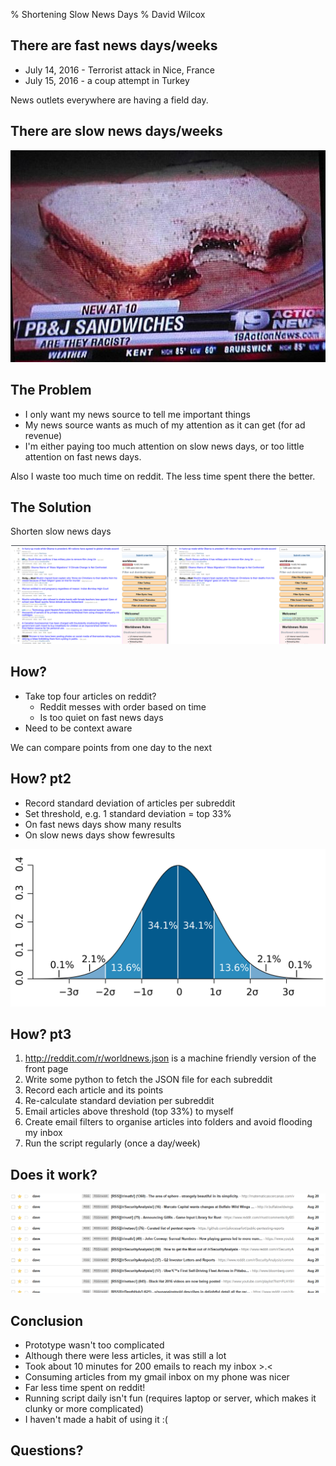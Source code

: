 % Shortening Slow News Days
% David Wilcox

There are fast news days/weeks
---------------------------

* July 14, 2016 - Terrorist attack in Nice, France
* July 15, 2016 - a coup attempt in Turkey

News outlets everywhere are having a field day.

There are slow news days/weeks
------------------------------

![Nothing else going on](images/slow-news-day.png)

The Problem
-----------

* I only want my news source to tell me important things
* My news source wants as much of my attention as it can get (for ad revenue)
* I'm either paying too much attention on slow news days, or too little attention on fast news days.

Also I waste too much time on reddit. The less time spent there the better.

The Solution
------------

Shorten slow news days

![Remove the noise](images/reddit-before-after.png)

How?
----

* Take top four articles on reddit?
    + Reddit messes with order based on time
    + Is too quiet on fast news days
* Need to be context aware

We can compare points from one day to the next

How? pt2
--------

* Record standard deviation of articles per subreddit
* Set threshold, e.g. 1 standard deviation = top 33%
* On fast news days show many results
* On slow news days show fewresults

![Remove the noise](images/standard-deviation.png)

How? pt3
--------

1. <a href="http://reddit.com/r/worldnews.json">http://reddit.com/r/worldnews.json</a> is a machine friendly version of the front page
2. Write some python to fetch the JSON file for each subreddit
3. Record each article and its points
4. Re-calculate standard deviation per subreddit
5. Email articles above threshold (top 33%) to myself
6. Create email filters to organise articles into folders and avoid flooding my inbox
7. Run the script regularly (once a day/week)

Does it work?
-------------

![Yeah, I guess](images/inbox.png)

Conclusion
----------

* Prototype wasn't too complicated
* Although there were less articles, it was still a lot
* Took about 10 minutes for 200 emails to reach my inbox >.<
* Consuming articles from my gmail inbox on my phone was nicer
* Far less time spent on reddit!
* Running script daily isn't fun (requires laptop or server, which makes it clunky or more complicated)
* I haven't made a habit of using it :(

Questions?
----------
